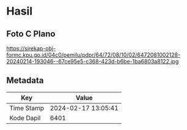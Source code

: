 # Hasil

## Foto C Plano

https://sirekap-obj-formc.kpu.go.id/04c0/pemilu/pdpr/64/72/08/10/02/6472081002128-20240214-193046--67ce95e5-c368-423d-b6be-1ba6803a8122.jpg


## Metadata

| Key        | Value               |
| ---------- | ------------------- |
| Time Stamp | 2024-02-17 13:05:41 |
| Kode Dapil | 6401                |



